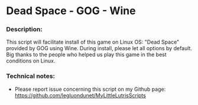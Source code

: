 # Dead Space - GOG - Wine

### Description:
This script will facilitate install of this game on Linux OS:
"Dead Space" provided by GOG using Wine.
During install, please let all options by default.
Big thanks to the people who helped us play this game in the best conditions on Linux.

### Technical notes:
- Please report issue concerning this script on my Github page:
https://github.com/legluondunet/MyLittleLutrisScripts



